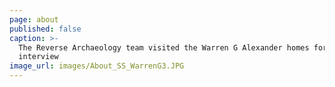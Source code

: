 ```yaml
---
page: about
published: false
caption: >-
  The Reverse Archaeology team visited the Warren G Alexander homes for a group
  interview
image_url: images/About_SS_WarrenG3.JPG
---
```


